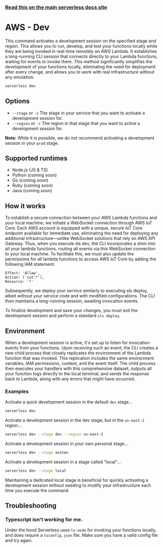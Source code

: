<!--
title: Serverless Framework Commands - AWS Lambda - Dev
description: The dev command enables real-time, local development and testing of AWS Lambda functions without frequent redeployments or the need for emulation.
short_title: Dev
keywords:
  [
    'Serverless',
    'Framework',
    'AWS',
    'Lambda',
    'Dev',
    'Local Development',
    'Serverless CLI',
    'AWS Lambda Testing',
    'AWS IoT Core',
  ]
-->

<!-- DOCS-SITE-LINK:START automatically generated  -->

### [Read this on the main serverless docs site](https://www.serverless.com/framework/docs/providers/aws/cli-reference/dev)

<!-- DOCS-SITE-LINK:END -->

# AWS - Dev

This command activates a development session on the specified stage and region. This allows you to run, develop, and test your functions locally while they are being invoked in real-time remotely on AWS Lambda. It establishes a long-running CLI session that connects directly to your Lambda functions, waiting for events to invoke them. This method significantly simplifies the development of your functions locally, eliminating the need for deployment after every change, and allows you to work with real infrastructure without any emulation.

```bash
serverless dev
```

## Options

- `--stage` or `-s` The stage in your service that you want to activate a development session for.
- `--region` or `-r` The region in that stage that you want to active a development session for.

**Note:** While it is possible, we do not recommend activating a development session in your `prod` stage.

## Supported runtimes

- Node.js (JS & TS)
- Python (coming soon)
- Go (coming soon)
- Ruby (coming soon)
- Java (coming soon)

## How it works

To establish a secure connection between your AWS Lambda functions and your local machine, we initiate a WebSocket connection through AWS IoT Core. Each AWS account is equipped with a unique, secure IoT Core endpoint available for immediate use, eliminating the need for deploying any additional infrastructure—unlike WebSocket solutions that rely on AWS API Gateway. Thus, when you execute sls dev, the CLI incorporates a shim into all your lambda functions, routing all events via this WebSocket connection to your local machine. To facilitate this, we must also update the permissions for all lambda functions to access AWS IoT Core by adding the following IAM statement:

```
Effect: 'Allow',
Action: ['iot:*'],
Resource: '*'
```

Subsequently, we deploy your service similarly to executing sls deploy, albeit without your service code and with modified configurations. The CLI then maintains a long-running session, awaiting invocation events.

To finalize development and save your changes, you must exit the development session and perform a standard `sls deploy`.

## Environment

When a development session is active, it's set up to listen for invocation events from your functions. Upon receiving such an event, the CLI creates a new child process that closely replicates the environment of the Lambda function that was invoked. This replication includes the same environment variables, IAM permissions, context, and the event itself. The child process then executes your handlers with this comprehensive dataset, outputs all your function logs directly to the local terminal, and sends the response back to Lambda, along with any errors that might have occurred.

### Examples

Activate a quick development session in the default `dev` stage...

```bash
serverless dev
```

Activate a development session in the dev stage, but in the `us-east-2` region...

```bash
serverless dev --stage dev --region us-east-2

```

Activate a development session in your own personal stage...

```bash
serverless dev --stage austen

```

Activate a development session in a stage called "local"...

```bash
serverless dev --stage local
```

Maintaining a dedicated local stage is beneficial for quickly activating a development session without needing to modify your infrastructure each time you execute the command.

## Troubleshooting

### Typescript isn't working for me.

Under the hood Serverless uses `ts-node` for invoking your functions locally, and does require a `tsconfig.json` file. Make sure you have a valid config file and try again.

